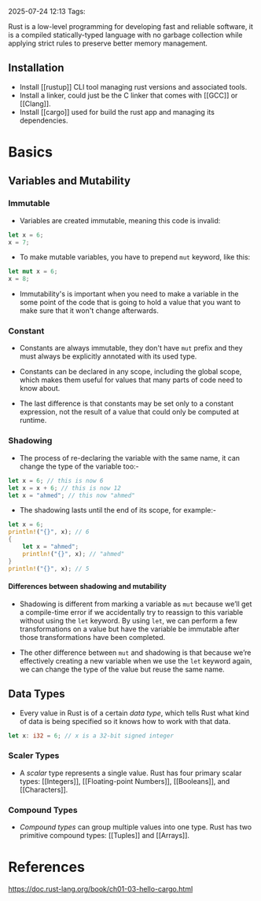 2025-07-24 12:13
Tags: 

Rust is a low-level programming for developing fast and reliable software, it is a compiled statically-typed language with no garbage collection while applying strict rules to preserve better memory management.

## Installation

- Install [[rustup]] CLI tool managing rust versions and associated tools.
- Install a linker, could just be the C linker that comes with [[GCC]] or [[Clang]].
- Install [[cargo]] used for build the rust app and managing its dependencies.

# Basics

## Variables and Mutability

### Immutable

- Variables are created immutable, meaning this code is invalid:
```rust
let x = 6;
x = 7;
```

- To make mutable variables, you have to prepend `mut` keyword, like this:
```rust
let mut x = 6;
x = 8;
```

- Immutability's is important when you need to make a variable in the some point of the code that is going to hold a value that you want to make sure that it won't change afterwards.
### Constant

- Constants are always immutable, they don't have `mut` prefix and they must always be explicitly annotated with its used type. 

- Constants can be declared in any scope, including the global scope, which makes them useful for values that many parts of code need to know about.

- The last difference is that constants may be set only to a constant expression, not the result of a value that could only be computed at runtime.

### Shadowing

- The process of re-declaring the variable with the same name, it can change the type of the variable too:-
```rust
let x = 6; // this is now 6 
let x = x + 6; // this is now 12
let x = "ahmed"; // this now "ahmed"
```

- The shadowing lasts until the end of its scope, for example:-
```rust
let x = 6;
println!("{}", x); // 6
{
	let x = "ahmed";
	println!("{}", x); // "ahmed"
}
println!("{}", x); // 5
```

#### Differences between shadowing and mutability

- Shadowing is different from marking a variable as `mut` because we’ll get a compile-time error if we accidentally try to reassign to this variable without using the `let` keyword. By using `let`, we can perform a few transformations on a value but have the variable be immutable after those transformations have been completed.

- The other difference between `mut` and shadowing is that because we’re effectively creating a new variable when we use the `let` keyword again, we can change the type of the value but reuse the same name.



## Data Types

- Every value in Rust is of a certain _data type_, which tells Rust what kind of data is being specified so it knows how to work with that data.

```rust
let x: i32 = 6; // x is a 32-bit signed integer
```

### Scaler Types

- A _scalar_ type represents a single value. Rust has four primary scalar types: [[Integers]], [[Floating-point Numbers]], [[Booleans]], and [[Characters]].

### Compound Types

- _Compound types_ can group multiple values into one type. Rust has two primitive compound types: [[Tuples]] and [[Arrays]].
## 
# References

https://doc.rust-lang.org/book/ch01-03-hello-cargo.html